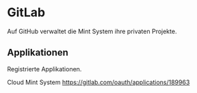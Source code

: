 # GitLab

Auf GitHub verwaltet die Mint System ihre privaten Projekte.

## Applikationen

Registrierte Applikationen.

Cloud Mint System <https://gitlab.com/oauth/applications/189963>